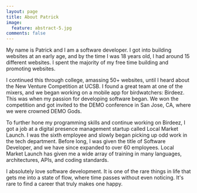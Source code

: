 ```yaml
---
layout: page
title: About Patrick
image:
  feature: abstract-5.jpg
comments: false
---
```


My name is Patrick and I am a software developer. I got into building websites at an early age, and by the time I was 18 years old, I had around 15 different websites. I spent the majority of my free time building and promoting websites.

I continued this through college, amassing 50+ websites, until I heard about the New Venture Competition at UCSB. I found a great team at one of the mixers, and we began working on a mobile app for birdwatchers: Birdeez. This was when my passion for developing software began. We won the competition and got invited to the DEMO conference in San Jose, CA, where we were crowned DEMO Gods.

To further hone my programming skills and continue working on Birdeez, I got a job at a digital presence management startup called Local Market Launch. I was the sixth employee and slowly began picking up odd work in the tech department. Before long, I was given the title of Software Developer, and we have since expanded to over 60 employees. Local Market Launch has given me a wide array of training in many languages, architectures, APIs, and coding standards.

I absolutely love software development. It is one of the rare things in life that gets me into a state of flow, where time passes without even noticing. It's rare to find a career that truly makes one happy.